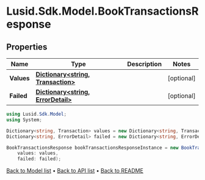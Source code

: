 # Lusid.Sdk.Model.BookTransactionsResponse

## Properties

Name | Type | Description | Notes
------------ | ------------- | ------------- | -------------
**Values** | [**Dictionary&lt;string, Transaction&gt;**](Transaction.md) |  | [optional] 
**Failed** | [**Dictionary&lt;string, ErrorDetail&gt;**](ErrorDetail.md) |  | [optional] 

```csharp
using Lusid.Sdk.Model;
using System;

Dictionary<string, Transaction> values = new Dictionary<string, Transaction>();
Dictionary<string, ErrorDetail> failed = new Dictionary<string, ErrorDetail>();

BookTransactionsResponse bookTransactionsResponseInstance = new BookTransactionsResponse(
    values: values,
    failed: failed);
```

[Back to Model list](../README.md#documentation-for-models) &#8226; [Back to API list](../README.md#documentation-for-api-endpoints) &#8226; [Back to README](../README.md)
